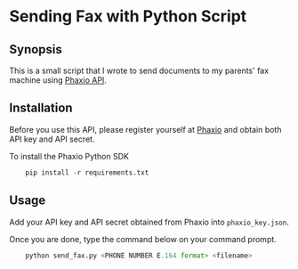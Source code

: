 # Sending Fax with Python Script

## Synopsis

This is a small script that I wrote to send documents to my parents' fax machine using [Phaxio API](https://github.com/phaxio/phaxio-python).

## Installation

Before you use this API, please register yourself at [Phaxio](https://www.phaxio.com) and obtain both API key and API secret.

To install the Phaxio Python SDK

```python
    pip install -r requirements.txt
```

## Usage

Add your API key and API secret obtained from Phaxio into `phaxio_key.json`.

Once you are done, type the command below on your command prompt.
```python
    python send_fax.py <PHONE NUMBER E.164 format> <filename>
```